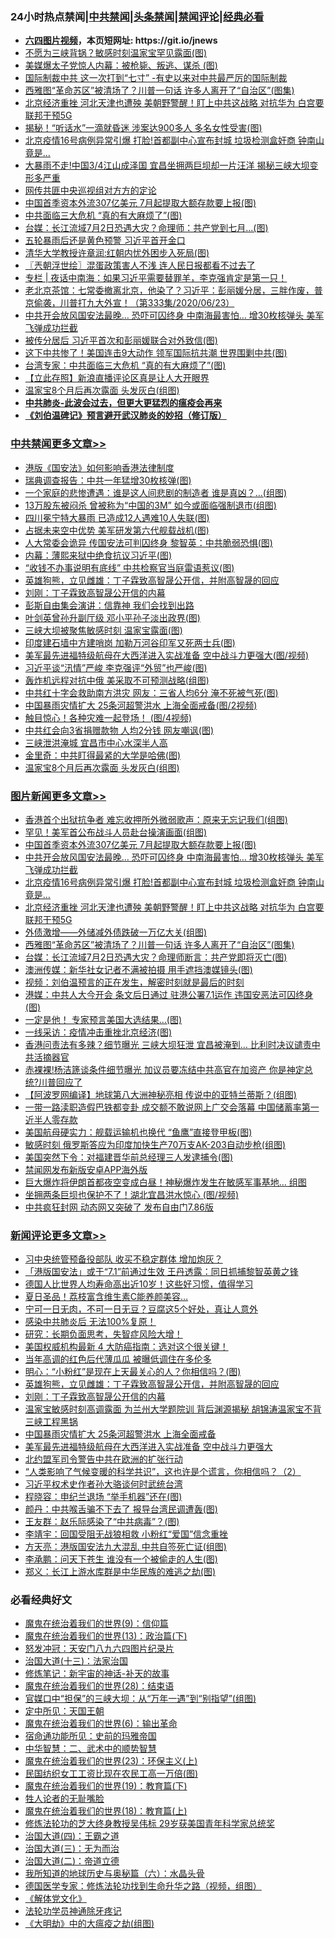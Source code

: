 <div id="tt">
<h3>24小时热点禁闻|<a href="#%E4%B8%AD%E5%85%B1%E7%A6%81%E9%97%BB%E6%9B%B4%E5%A4%9A%E6%96%87%E7%AB%A0">中共禁闻</a>|<a href="#%E5%9B%BE%E7%89%87%E6%96%B0%E9%97%BB%E6%9B%B4%E5%A4%9A%E6%96%87%E7%AB%A0">头条禁闻</a>|<a href="#%E6%96%B0%E9%97%BB%E8%AF%84%E8%AE%BA%E6%9B%B4%E5%A4%9A%E6%96%87%E7%AB%A0">禁闻评论|<a href="#%E5%BF%85%E7%9C%8B%E7%BB%8F%E5%85%B8%E5%A5%BD%E6%96%87">经典必看</a></h3>
<ul>
<li><b><a href="http://d1.bdrive.tk/64.mp4" target="_blank">六四图片视频</a>，本页短网址: https://git.io/jnews</b></li>
<li><a href="https://github.com/fqnews/bnews/blob/master/cbnews/20200628/1352017.md">不愿为三峡背锅？敏感时刻温家宝罕见露面(图)</a></li>
<li><a href="https://github.com/fqnews/bnews/blob/master/cbnews/20200628/1351968.md">美媒爆太子党惊人内幕：被枪毙、叛逃、谋杀 (图)</a></li>
<li><a href="https://github.com/fqnews/bnews/blob/master/cbnews/20200628/1351956.md">国际制裁中共 这一次打到“七寸” -有史以来对中共最严厉的国际制裁</a></li>
<li><a href="https://github.com/fqnews/bnews/blob/master/topimagenews/20200628/1351963.md">西雅图“革命苏区”被清场了？川普一句话 许多人离开了“自治区”(图集)</a></li>
<li><a href="https://github.com/fqnews/bnews/blob/master/topimagenews/20200628/1352015.md">北京经济重挫 河北天津也遭殃 美朝野警醒！盯上中共这战略 对抗华为 白宫要联邦干预5G</a></li>
<li><a href="https://github.com/fqnews/bnews/blob/master/cbnews/20200628/1352016.md">揭秘！“听话水”一滴就昏迷 涉案达900多人 多名女性受害(图)</a></li>
<li><a href="https://github.com/fqnews/bnews/blob/master/topimagenews/20200629/1352164.md">北京疫情16号病例异常引爆 打脸!首都副中心宣布封城 垃圾检测盒奸商 钟南山竟是...</a></li>
<li><a href="https://github.com/fqnews/bnews/blob/master/cnnews/20200628/1351994.md">大暴雨不走!中国3/4江山成泽国 宜昌坐拥两巨坝却一片汪洋 揭秘三峡大坝变形多严重</a></li>
<li><a href="https://github.com/fqnews/bnews/blob/master/baitai/20200628/1351955.md">网传共匪中央巡视组对方方的定论</a></li>
<li><a href="https://github.com/fqnews/bnews/blob/master/topimagenews/20200629/1352166.md">中国首季资本外流307亿美元 7月起提取大额存款要上报(图)</a></li>
<li><a href="https://github.com/fqnews/bnews/blob/master/cbnews/20200628/1351974.md">中共面临三大危机 “真的有大麻烦了”(图)</a></li>
<li><a href="https://github.com/fqnews/bnews/blob/master/cbnews/20200628/1352066.md">台媒：长江流域7月2日恐遇大灾？命理师：共产党到七月...(图)</a></li>
<li><a href="https://github.com/fqnews/bnews/blob/master/headline/20200629/1352211.md">五轮暴雨后还是黄色预警 习近平首开金口</a></li>
<li><a href="https://github.com/fqnews/bnews/blob/master/cbnews/20200628/1352061.md">清华大学教授许章润:红朝内忧外困步入死局(图)</a></li>
<li><a href="https://github.com/fqnews/bnews/blob/master/ssgc/20200629/1352201.md">〖兲朝浮世绘〗混蛋政策害人不浅 连人民日报都看不过去了</a></li>
<li><a href="https://github.com/fqnews/bnews/blob/master/cbnews/20200628/1352075.md"> 专栏 | 夜话中南海：如果习近平需要替罪羊，李克强肯定是第一只！</a></li>
<li><a href="https://github.com/fqnews/bnews/blob/master/bannedvideo/20200628/1351946.md">老北京茶馆：七常委撤离北京，他染了？习近平：彭丽媛分居，三胖作废，普京偷袭，川普打九大外宣！（第333集/2020/06/23） </a></li>
<li><a href="https://github.com/fqnews/bnews/blob/master/topimagenews/20200629/1352165.md">中共开会放风国安法最晚… 恐吓可囚终身 中南海最害怕… 增30枚核弹头 美军飞弹成功拦截</a></li>
<li><a href="https://github.com/fqnews/bnews/blob/master/cbnews/20200628/1351971.md">被传分居后 习近平首次和彭丽媛联合对外致信(图)</a></li>
<li><a href="https://github.com/fqnews/bnews/blob/master/cbnews/20200628/1352065.md">这下中共惨了！美国连击9大动作 领军国际抗共潮 世界围剿中共(图)</a></li>
<li><a href="https://github.com/fqnews/bnews/blob/master/cbnews/20200628/1352068.md">台湾专家：中共面临三大危机 “真的有大麻烦了”(图)</a></li>
<li><a href="https://github.com/fqnews/bnews/blob/master/baitai/20200628/1352123.md">【立此存照】新浪直播评论区真是让人大开眼界</a></li>
<li><a href="https://github.com/fqnews/bnews/blob/master/cbnews/20200629/1352280.md">温家宝8个月后再次露面 头发灰白(组图)</a></li>
<li><b><a href="https://github.com/fqnews/bnews/blob/master/comments/20200211/1275071.md" target="_blank">中共肺炎-此波会过去，但更大更猛烈的瘟疫会再来</a></b></li>
<li><b><a href="https://github.com/fqnews/bnews/blob/master/comments/20200207/1272816.md" target="_blank">《刘伯温碑记》预言避开武汉肺炎的妙招（修订版）</a></b></li>
</ul>
</div>

<div class="catlist">
<h3><a href="https://github.com/fqnews/bnews/blob/master/cbnews/" target="_blank">中共禁闻</a><span><a href="https://github.com/fqnews/bnews/blob/master/cbnews/" target="_blank" rel="nofollow">更多文章>></a></span></h3>
<ul>
<li><a href="https://github.com/fqnews/bnews/blob/master/cbnews/20200629/1352414.md" target="_blank">港版《国安法》如何影响香港法律制度</a></li>
<li><a href="https://github.com/fqnews/bnews/blob/master/cbnews/20200629/1352396.md" target="_blank">瑞典调查报告：中共一年猛增30枚核弹(图)</a></li>
<li><a href="https://github.com/fqnews/bnews/blob/master/cbnews/20200629/1352395.md" target="_blank">一个家庭的悲惨遭遇：谁是这人间悲剧的制造者 谁是真凶？…(组图)</a></li>
<li><a href="https://github.com/fqnews/bnews/blob/master/cbnews/20200629/1352394.md" target="_blank">13万股东被闷杀 曾被称为“中国的3M” 如今或面临强制退市(组图)</a></li>
<li><a href="https://github.com/fqnews/bnews/blob/master/cbnews/20200629/1352393.md" target="_blank">四川冕宁特大暴雨 已造成12人遇难10人失联(图)</a></li>
<li><a href="https://github.com/fqnews/bnews/blob/master/cbnews/20200629/1352346.md" target="_blank">占据未来空中优势 美军研发第六代舰载战机(图)</a></li>
<li><a href="https://github.com/fqnews/bnews/blob/master/cbnews/20200629/1352345.md" target="_blank">人大常委会诡异 传国安法可判囚终身 黎智英：中共脆弱恐惧(图)</a></li>
<li><a href="https://github.com/fqnews/bnews/blob/master/cbnews/20200629/1352344.md" target="_blank">内幕：薄熙来狱中绝食抗议习近平(图)</a></li>
<li><a href="https://github.com/fqnews/bnews/blob/master/cbnews/20200629/1352343.md" target="_blank">“收钱不办事说明有底线” 中共检察官当庭雷语惹议(图)</a></li>
<li><a href="https://github.com/fqnews/bnews/blob/master/comments/20200629/783410.md" target="_blank">英雄狗熊，立见雌雄：丁子霖致高智晟公开信，并附高智晟的回应</a></li>
<li><a href="https://github.com/fqnews/bnews/blob/master/comments/20200629/783423.md" target="_blank">刘刚：丁子霖致高智晟公开信的内幕</a></li>
<li><a href="https://github.com/fqnews/bnews/blob/master/cbnews/20200629/1352335.md" target="_blank">彭斯自由集会演讲：信靠神 我们会找到出路</a></li>
<li><a href="https://github.com/fqnews/bnews/blob/master/cbnews/20200629/1352298.md" target="_blank">叶剑英曾孙升副厅级 邓小平孙子淡出政界(图)</a></li>
<li><a href="https://github.com/fqnews/bnews/blob/master/cbnews/20200629/1352297.md" target="_blank">三峡大坝被聚焦敏感时刻 温家宝露面(图)</a></li>
<li><a href="https://github.com/fqnews/bnews/blob/master/cbnews/20200629/1352296.md" target="_blank">印度建石墙中方建哨岗 加勒万河谷印军又死两士兵(图)</a></li>
<li><a href="https://github.com/fqnews/bnews/blob/master/cbnews/20200629/1352295.md" target="_blank">美军最先进福特级航母在大西洋进入实战准备 空中战斗力更强大(图/视频)</a></li>
<li><a href="https://github.com/fqnews/bnews/blob/master/cbnews/20200629/1352294.md" target="_blank">习近平谈“汛情”严峻 李克强评“外贸”也严峻(图)</a></li>
<li><a href="https://github.com/fqnews/bnews/blob/master/cbnews/20200629/1352293.md" target="_blank">轰炸机远程对抗中俄 美采取不可预测战略(组图)</a></li>
<li><a href="https://github.com/fqnews/bnews/blob/master/cbnews/20200629/1352292.md" target="_blank">中共红十字会救助南方洪灾 网友：三省人均6分 淹不死被气死(图)</a></li>
<li><a href="https://github.com/fqnews/bnews/blob/master/cbnews/20200629/1352291.md" target="_blank">中国暴雨灾情扩大 25条河超警洪水 上海全面戒备(图/2视频)</a></li>
<li><a href="https://github.com/fqnews/bnews/blob/master/cbnews/20200629/1352290.md" target="_blank">触目惊心！各种灾难一起登场！ (图/4视频)</a></li>
<li><a href="https://github.com/fqnews/bnews/blob/master/cbnews/20200629/1352289.md" target="_blank">中共红会向3省捐赠款物 人均2分钱 网友嘲讽(图)</a></li>
<li><a href="https://github.com/fqnews/bnews/blob/master/cbnews/20200629/1352157.md" target="_blank">三峡泄洪淹城 宜昌市中心水深半人高</a></li>
<li><a href="https://github.com/fqnews/bnews/blob/master/cbnews/20200629/1352281.md" target="_blank">金里奇：中共盯得最紧的大学是哈佛(图)</a></li>
<li><a href="https://github.com/fqnews/bnews/blob/master/cbnews/20200629/1352280.md" target="_blank">温家宝8个月后再次露面 头发灰白(组图)</a></li>

</ul>
</div>
<div class="catlist">
<h3><a href="https://github.com/fqnews/bnews/blob/master/topimagenews/" target="_blank">图片新闻</a><span><a href="https://github.com/fqnews/bnews/blob/master/topimagenews/" target="_blank" rel="nofollow">更多文章>></a></span></h3>
<ul>
<li><a href="https://github.com/fqnews/bnews/blob/master/topimagenews/20200629/1352342.md" target="_blank">香港首个出狱抗争者 难忘收押所外微弱歌声：原来无忘记我们(组图)</a></li>
<li><a href="https://github.com/fqnews/bnews/blob/master/topimagenews/20200629/1352274.md" target="_blank">罕见！美军首公布战斗人员赴台操演画面(组图)</a></li>
<li><a href="https://github.com/fqnews/bnews/blob/master/topimagenews/20200629/1352166.md" target="_blank">中国首季资本外流307亿美元 7月起提取大额存款要上报(图)</a></li>
<li><a href="https://github.com/fqnews/bnews/blob/master/topimagenews/20200629/1352165.md" target="_blank">中共开会放风国安法最晚… 恐吓可囚终身 中南海最害怕… 增30枚核弹头 美军飞弹成功拦截</a></li>
<li><a href="https://github.com/fqnews/bnews/blob/master/topimagenews/20200629/1352164.md" target="_blank">北京疫情16号病例异常引爆 打脸!首都副中心宣布封城 垃圾检测盒奸商 钟南山竟是&#8230;</a></li>
<li><a href="https://github.com/fqnews/bnews/blob/master/topimagenews/20200628/1352015.md" target="_blank">北京经济重挫 河北天津也遭殃 美朝野警醒！盯上中共这战略 对抗华为 白宫要联邦干预5G</a></li>
<li><a href="https://github.com/fqnews/bnews/blob/master/topimagenews/20200628/1352014.md" target="_blank">外债激增——外储减外债跌破一万亿大关(组图)</a></li>
<li><a href="https://github.com/fqnews/bnews/blob/master/topimagenews/20200628/1351963.md" target="_blank">西雅图“革命苏区”被清场了？川普一句话 许多人离开了“自治区”(图集)</a></li>
<li><a href="https://github.com/fqnews/bnews/blob/master/topimagenews/20200628/1351915.md" target="_blank">台媒：长江流域7月2日恐遇大灾？命理师断言：共产党即将灭亡(图)</a></li>
<li><a href="https://github.com/fqnews/bnews/blob/master/topimagenews/20200628/1351885.md" target="_blank">澳洲传媒：新华社女记者不满被拍摄 用手遮挡澳媒镜头(图)</a></li>
<li><a href="https://github.com/fqnews/bnews/blob/master/comments/20200628/1351782.md" target="_blank">视频：刘伯温预言的正在发生，解密时刻就是最后的时刻</a></li>
<li><a href="https://github.com/fqnews/bnews/blob/master/topimagenews/20200628/1351854.md" target="_blank">港媒：中共人大今开会 条文后日通过 驻港公署7.1运作 违国安恶法可囚终身(图)</a></li>
<li><a href="https://github.com/fqnews/bnews/blob/master/topimagenews/20200628/1351853.md" target="_blank">一定是他！ 专家预言美国大选结果…(图)</a></li>
<li><a href="https://github.com/fqnews/bnews/blob/master/topimagenews/20200628/1351803.md" target="_blank">一线采访：疫情冲击重挫北京经济(图)</a></li>
<li><a href="https://github.com/fqnews/bnews/blob/master/topimagenews/20200628/1351654.md" target="_blank">香港问责法有多辣？细节曝光 三峡大坝狂泄 宜昌被淹到… 比利时决议谴责中共活摘器官</a></li>
<li><a href="https://github.com/fqnews/bnews/blob/master/topimagenews/20200628/1351653.md" target="_blank">赤裸裸!杨洁篪谈条件细节曝光 加议员要冻结中共高官在加资产 你是神定总统?川普回应了</a></li>
<li><a href="https://github.com/fqnews/bnews/blob/master/topimagenews/20200627/1351450.md" target="_blank">【阿波罗网编译】地球第八大洲神秘亮相 传说中的亚特兰蒂斯？(组图)</a></li>
<li><a href="https://github.com/fqnews/bnews/blob/master/topimagenews/20200627/1351445.md" target="_blank">一带一路渎职造假巴铁都变卦 成交额不敢说网上广交会落幕 中国储蓄率第一近半人零存款</a></li>
<li><a href="https://github.com/fqnews/bnews/blob/master/topimagenews/20200627/1351350.md" target="_blank">美国航母硬实力：舰载运输机也换代 “鱼鹰”直接登甲板(图)</a></li>
<li><a href="https://github.com/fqnews/bnews/blob/master/topimagenews/20200627/1351349.md" target="_blank">敏感时刻 俄罗斯答应为印度加快生产70万支AK-203自动步枪(组图)</a></li>
<li><a href="https://github.com/fqnews/bnews/blob/master/topimagenews/20200627/1351336.md" target="_blank">美国突然下令：对福建晋华前总经理三人发逮捕令(图)</a></li>
<li><a href="https://github.com/fqnews/bnews/blob/master/comments/20200627/783266.md" target="_blank">禁闻网发布新版安卓APP海外版</a></li>
<li><a href="https://github.com/fqnews/bnews/blob/master/topimagenews/20200627/1351169.md" target="_blank">巨大爆炸将伊朗首都夜空变成白昼！神秘爆炸发生在敏感军事基地… 组图</a></li>
<li><a href="https://github.com/fqnews/bnews/blob/master/topimagenews/20200627/1351337.md" target="_blank">坐拥两条巨坝也保护不了！湖北宜昌洪水惊心 (图/视频)</a></li>
<li><a href="https://github.com/fqnews/bnews/blob/master/topimagenews/20200626/1350975.md" target="_blank">中共疯狂封网 动态网又突破了 发布自由门7.86版</a></li>

</ul>
</div>
<div class="catlist">
<h3><a href="https://github.com/fqnews/bnews/blob/master/comments/" target="_blank">新闻评论</a><span><a href="https://github.com/fqnews/bnews/blob/master/comments/" target="_blank" rel="nofollow">更多文章>></a></span></h3>
<ul>
<li><a href="https://github.com/fqnews/bnews/blob/master/comments/20200629/1352413.md" target="_blank">习中央统管预备役部队 收买不稳定群体 增加炮灰？</a></li>
<li><a href="https://github.com/fqnews/bnews/blob/master/comments/20200629/1352412.md" target="_blank">「港版国安法」或于“7.1”前通过生效 王丹透露：同日抓捕黎智英黄之锋</a></li>
<li><a href="https://github.com/fqnews/bnews/blob/master/comments/20200629/1352411.md" target="_blank">德国人比世界人均寿命高出近10岁！这些好习惯，值得学习</a></li>
<li><a href="https://github.com/fqnews/bnews/blob/master/comments/20200629/1352410.md" target="_blank">夏日圣品！荔枝富含维生素C能养颜美容&#8230;</a></li>
<li><a href="https://github.com/fqnews/bnews/blob/master/comments/20200629/1352409.md" target="_blank">宁可一日无肉，不可一日无豆？豆腐这5个好处，真让人意外</a></li>
<li><a href="https://github.com/fqnews/bnews/blob/master/comments/20200629/1352408.md" target="_blank">感染中共肺炎后  无法100%复原！</a></li>
<li><a href="https://github.com/fqnews/bnews/blob/master/comments/20200629/1352407.md" target="_blank">研究：长期负面思考，失智症风险大增！</a></li>
<li><a href="https://github.com/fqnews/bnews/blob/master/comments/20200629/1352406.md" target="_blank">美国权威机构最新 4 大防癌指南：选对这个很关键！</a></li>
<li><a href="https://github.com/fqnews/bnews/blob/master/comments/20200629/1352371.md" target="_blank">当年高调的红色后代薄瓜瓜 被曝低调住在多伦多</a></li>
<li><a href="https://github.com/fqnews/bnews/blob/master/comments/20200629/1352359.md" target="_blank">明心：“小粉红”是现在上天最关心的人？你相信吗？(图)</a></li>
<li><a href="https://github.com/fqnews/bnews/blob/master/comments/20200629/783410.md" target="_blank">英雄狗熊，立见雌雄：丁子霖致高智晟公开信，并附高智晟的回应</a></li>
<li><a href="https://github.com/fqnews/bnews/blob/master/comments/20200629/783423.md" target="_blank">刘刚：丁子霖致高智晟公开信的内幕</a></li>
<li><a href="https://github.com/fqnews/bnews/blob/master/comments/20200629/1352338.md" target="_blank">温家宝敏感时刻高调露面 为兰州大学题院训 背后渊源揭秘 胡锦涛温家宝不背三峡工程黑锅</a></li>
<li><a href="https://github.com/fqnews/bnews/blob/master/comments/20200629/1352333.md" target="_blank">中国暴雨灾情扩大 25条河超警洪水 上海全面戒备</a></li>
<li><a href="https://github.com/fqnews/bnews/blob/master/comments/20200629/1352332.md" target="_blank">美军最先进福特级航母在大西洋进入实战准备 空中战斗力更强大</a></li>
<li><a href="https://github.com/fqnews/bnews/blob/master/comments/20200629/1352331.md" target="_blank">北约盟军司令警告中共在欧洲的扩张行动</a></li>
<li><a href="https://github.com/fqnews/bnews/blob/master/comments/20200629/1352330.md" target="_blank">“人类影响了气候变暖的科学共识”，这也许是个谎言，你相信吗？（2）</a></li>
<li><a href="https://github.com/fqnews/bnews/blob/master/comments/20200629/1352287.md" target="_blank">习近平权术史作者孙大骆谈何时武统台湾</a></li>
<li><a href="https://github.com/fqnews/bnews/blob/master/comments/20200629/1352321.md" target="_blank">程晓容：申纪兰退场 “举手机器”还在(图)</a></li>
<li><a href="https://github.com/fqnews/bnews/blob/master/comments/20200629/1352320.md" target="_blank">颜丹：中共喉舌骗不下去了 报导台湾民调遭轰(图)</a></li>
<li><a href="https://github.com/fqnews/bnews/blob/master/comments/20200629/1352319.md" target="_blank">王友群：赵乐际感染了“中共病毒”？(图)</a></li>
<li><a href="https://github.com/fqnews/bnews/blob/master/comments/20200629/1352318.md" target="_blank">李靖宇：回国受阻无战狼相救 小粉红“爱国”信念重挫</a></li>
<li><a href="https://github.com/fqnews/bnews/blob/master/comments/20200629/1352317.md" target="_blank">方天亮：港版国安法九大混乱 中共自签死亡证(组图)</a></li>
<li><a href="https://github.com/fqnews/bnews/blob/master/comments/20200629/1352316.md" target="_blank">李承鹏：问天下苍生 谁没有一个被偷走的人生(图)</a></li>
<li><a href="https://github.com/fqnews/bnews/blob/master/comments/20200629/1352315.md" target="_blank">郑义：长江上游水库群是中华民族的难逃之劫(图)</a></li>

</ul>
</div>

<div class="catlist">
<h3>必看经典好文</h3>
<ul>
<li><a href="https://github.com/fqnews/bnews/blob/master/topimagenews/20180529/949649.md" target="_blank">魔鬼在统治着我们的世界(9)：信仰篇</a></li>
<li><a href="https://github.com/fqnews/bnews/blob/master/topimagenews/20180602/951960.md" target="_blank">魔鬼在统治着我们的世界(13)：政治篇(下)</a></li>
<li><a href="https://github.com/fqnews/bnews/blob/master/comments/20200604/783200.md" target="_blank">怒发冲冠：天安门八九六四图片纪录片</a></li>
<li><a href="https://github.com/fqnews/bnews/blob/master/cbnews/20180319/916654.md" target="_blank">治国大道(十三)：法家治国</a></li>
<li><a href="https://github.com/fqnews/bnews/blob/master/comments/20190418/1115565.md" target="_blank">修炼笔记：新宇宙的神话-补天的故事</a></li>
<li><a href="https://github.com/fqnews/bnews/blob/master/comments/20181228/1054609.md" target="_blank">魔鬼在统治着我们的世界(28)：结束语</a></li>
<li><a href="https://github.com/fqnews/bnews/blob/master/cbnews/20200624/1349641.md" target="_blank">官媒口中“担保”的三峡大坝：从“万年一遇”到“别指望”(组图)</a></li>
<li><a href="https://github.com/fqnews/bnews/blob/master/tculture/xiulian/20151111/470021.md" target="_blank">定中所见：天国王朝</a></li>
<li><a href="https://github.com/fqnews/bnews/blob/master/topimagenews/20180524/947358.md" target="_blank">魔鬼在统治着我们的世界(6)：输出革命</a></li>
<li><a href="https://github.com/fqnews/bnews/blob/master/cbnews/20180711/970353.md" target="_blank">宿命通功能所见：史前的玛雅帝国</a></li>
<li><a href="https://github.com/fqnews/bnews/blob/master/comments/20200605/783249.md" target="_blank">中华智慧：二、武术中的顺势智慧</a></li>
<li><a href="https://github.com/fqnews/bnews/blob/master/ssgc/20180904/993719.md" target="_blank">魔鬼在统治着我们的世界(23)：环保主义(上)</a></li>
<li><a href="https://github.com/fqnews/bnews/blob/master/lifebaike/20200515/1328783.md" target="_blank">民国纺织女工工资比现在农民工高一万倍(图)</a></li>
<li><a href="https://github.com/fqnews/bnews/blob/master/comments/20180716/972458.md" target="_blank">魔鬼在统治着我们的世界(19)：教育篇(下)</a></li>
<li><a href="https://github.com/fqnews/bnews/blob/master/comments/20200606/783250.md" target="_blank">牲人论者的无耻嘴脸</a></li>
<li><a href="https://github.com/fqnews/bnews/blob/master/topimagenews/20180701/965109.md" target="_blank">魔鬼在统治着我们的世界(18)：教育篇(上)</a></li>
<li><a href="https://github.com/fqnews/bnews/blob/master/comments/20190517/1129285.md" target="_blank">修炼法轮功的芝大终身教授吴伟标 29岁获美国青年科学家总统奖</a></li>
<li><a href="https://github.com/fqnews/bnews/blob/master/cbnews/20180310/912637.md" target="_blank">治国大道(四)：王霸之道</a></li>
<li><a href="https://github.com/fqnews/bnews/blob/master/cbnews/20180309/912114.md" target="_blank">治国大道(三)：无为而治</a></li>
<li><a href="https://github.com/fqnews/bnews/blob/master/cbnews/20180308/911611.md" target="_blank">治国大道(二)：帝道立德</a></li>
<li><a href="https://github.com/fqnews/bnews/blob/master/cbnews/20171115/856086.md" target="_blank">我所知道的地球历史与奥秘篇（六）：水晶头骨</a></li>
<li><a href="https://github.com/fqnews/bnews/blob/master/comments/20200607/783186.md" target="_blank">德国医学专家：修炼法轮功找到生命升华之路（视频，组图）</a></li>
<li><a href="https://github.com/fqnews/bnews/blob/master/bookwiki/20130610/138400.md" target="_blank">《解体党文化》</a></li>
<li><a href="https://github.com/fqnews/bnews/blob/master/health/20170626/780263.md" target="_blank">法轮功学员神通除牙疼记</a></li>
<li><a href="https://github.com/fqnews/bnews/blob/master/comments/20200203/1269785.md" target="_blank">《大明劫》中的大瘟疫之劫(组图)</a></li>

</ul>
</div>